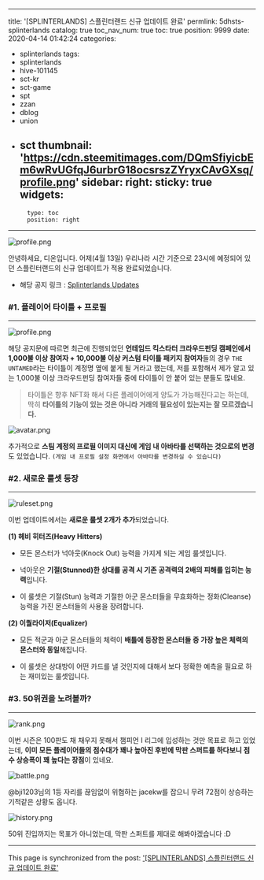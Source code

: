 
---
title: '[SPLINTERLANDS] 스플린터랜드 신규 업데이트 완료'
permlink: 5dhsts-splinterlands
catalog: true
toc_nav_num: true
toc: true
position: 9999
date: 2020-04-14 01:42:24
categories:
- splinterlands
tags:
- splinterlands
- hive-101145
- sct-kr
- sct-game
- spt
- zzan
- dblog
- union
- sct
thumbnail: 'https://cdn.steemitimages.com/DQmSfiyicbEm6wRvUGfqJ6urbrG18ocsrszZYryxCAvGXsq/profile.png'
sidebar:
    right:
        sticky: true
widgets:
    -
        type: toc
        position: right
---


![profile.png](https://cdn.steemitimages.com/DQmSfiyicbEm6wRvUGfqJ6urbrG18ocsrszZYryxCAvGXsq/profile.png)

안녕하세요, 디온입니다. 어제(4월 13일) 우리나라 시간 기준으로 23시에 예정되어 있던 스플린터랜드의 신규 업데이트가 적용 완료되었습니다.

- 해당 공지 링크 : [Splinterlands Updates](https://steemit.com/splinterlands/@splinterlands/splinterlands-updates)

### #1. 플레이어 타이틀 + 프로필 
---

![profile.png](https://cdn.steemitimages.com/DQmNrzXsAtWpmAmmuaLL4BVaPtkDZ7rEf9DQn2tzxt3tw5o/profile.png)

해당 공지문에 따르면 최근에 진행되었던 **언테임드 킥스타터 크라우드펀딩 캠페인에서 1,000불 이상 참여자 + 10,000불 이상 커스텀 타이틀 패키지 참여자**들의 경우 `THE UNTAMED`라는 타이틀이 계정명 옆에 붙게 될 거라고 했는데, 저를 포함해서 제가 알고 있는 1,000불 이상 크라우드펀딩 참여자들 중에 타이틀이 안 붙어 있는 분들도 많네요.

> 타이틀은 향후 NFT화 해서 다른 플레이어에게 양도가 가능해진다고는 하는데, 딱히 **타이틀의 기능이 있는 것은 아니라 거래의 필요성이 있는지는 잘 모르겠습니다.**


![avatar.png](https://cdn.steemitimages.com/DQmYwRz1kbpBSTXwJ2hRHVwLE2kgGfZriJMYWiZBEqQkDk2/avatar.png)

추가적으로 **스팀 계정의 프로필 이미지 대신에 게임 내 아바타를 선택하는 것으로의 변경**도 있었습니다. `(게임 내 프로필 설정 화면에서 아바타를 변경하실 수 있습니다)`


### #2. 새로운 룰셋 등장
---
![ruleset.png](https://cdn.steemitimages.com/DQme8by6acMsMKLAfLHihEchBz9drPxjb4qwS1uZqQWsqgt/ruleset.png)

이번 업데이트에서는 **새로운 룰셋 2개가 추가**되었습니다. 

**(1) 헤비 히터즈(Heavy Hitters)**

- 모든 몬스터가 넉아웃(Knock Out) 능력을 가지게 되는 게임 룰셋입니다. 

- 넉아웃은 **기절(Stunned)한 상대를 공격 시 기존 공격력의 2배의 피해를 입히는 능력**입니다.

 - 이 룰셋은 기절(Stun) 능력과 기절한 아군 몬스터들을 무효화하는 정화(Cleanse) 능력을 가진 몬스터들의 사용을 장려합니다.

**(2) 이퀄라이저(Equalizer)**

- 모든 적군과 아군 몬스터들의 체력이 **배틀에 등장한 몬스터들 중 가장 높은 체력의 몬스터와 동일**해집니다.

- 이 룰셋은 상대방이 어떤 카드를 낼 것인지에 대해서 보다 정확한 예측을 필요로 하는 재미있는 룰셋입니다. 


### #3. 50위권을 노려볼까?
---
![rank.png](https://cdn.steemitimages.com/DQmcw7EbhLBoK4WygqQDvtP15FSWi5wf7y4dCZytJ7XA2Qu/rank.png)

이번 시즌은 100판도 채 채우지 못해서 챔피언 I 리그에 입성하는 것만 목표로 하고 있었는데, **이미 모든 플레이어들의 점수대가 꽤나 높아진 후반에 막판 스퍼트를 하다보니 점수 상승폭이 꽤 높다는 장점**이 있네요.

![battle.png](https://cdn.steemitimages.com/DQmNmN1eWjbVS3pz2xhzwKFdC2GT9XtMPwFVrBuWGyxNB1e/battle.png)

@bji1203님의 1등 자리를 끊임없이 위협하는 jacekw를 잡으니 무려 72점이 상승하는 기적같은 상황도 옵니다.


![history.png](https://cdn.steemitimages.com/DQmP5n7Ro5UcqvySBjcu4HPnnR7y2vfaaCX6RVNcdTH1UXD/history.png)

50위 진입까지는 목표가 아니었는데, 막판 스퍼트를 제대로 해봐야겠습니다 :D

- - -

This page is synchronized from the post: ['[SPLINTERLANDS] 스플린터랜드 신규 업데이트 완료'](https://steemit.com/@donekim/5dhsts-splinterlands)

